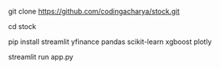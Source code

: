 git clone https://github.com/codingacharya/stock.git

cd stock

pip install streamlit yfinance pandas scikit-learn xgboost plotly

streamlit run app.py
